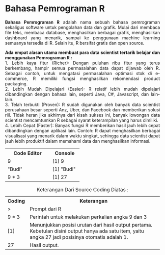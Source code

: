<h1>Bahasa Pemrograman R</h1>
<p align="justify"><b>Bahasa Pemrograman R</b> adalah nama sebuah bahasa pemrograman sekaligus software untuk pengolahan data dan grafik. Mulai dari membaca file teks, membaca database, menghasilkan berbagai grafik, menghasilkan dashboard yang menarik, sampai ke penggunaan machine learning semuanya tersedia di R. Selain itu, R bersifat gratis dan open source. </p>
<p align="justify"><b>Ada empat alasan utama membuat para data scientist tertarik belajar dan menggunakan Pemrograman R :</b> </br>
1. Lebih kaya fitur (Richer): Dengan puluhan ribu fitur yang terus berkembang, hampir semua permasalahan data dapat dijawab oleh R. Sebagai contoh, untuk mengatasi permasalahan optimasi stok di e-commerce, R memiliki fungsi menghasilkan rekomendasi product packaging. </br>
2. Lebih Mudah Dipelajari (Easier): R relatif lebih mudah dipelajari dibandingkan dengan bahasa lain, seperti Java, C#, Javascript, dan lain-lain. </br>
3. Telah terbukti (Proven): R sudah digunakan oleh banyak data scientist perusahaan besar seperti Anz, Uber, dan Facebook dan memberikan solusi riil. Tidak heran jika akhirnya dari kisah sukses ini, banyak lowongan data scientist mencamtumkan R sebagai syarat keterampilan yang harus dimiliki.</br>
4. Lebih Cepat (Faster): Banyak fungsi R memberikan hasil jauh lebih cepat dibandingkan dengan aplikasi lain.
Contoh: R dapat menghasilkan berbagai visualisasi yang menarik dalam waktu singkat, sehingga data scientist dapat jauh lebih produktif dalam memahami data dan menghasilkan informasi.</p>
<table><tr><th style="width:130px">Code Editor</th>   <th style="width:80px">Console</th> </tr>
  <tr><td>9</td>        <td>[1] 9</td>      </tr>
  <tr><td>"Budi"</td>   <td>[1] "Budi"</td> </tr>
  <tr><td>9 * 3 </td>   <td>[1] 27</td>     </tr>     </table>
<table><caption>Keterangan Dari Source Coding Diatas :</caption>
  <tr><th>Coding</th> <th>Keterangan</th></tr>
  <tr> <td>></td> <td>Prompt dari R</td></tr>
  <tr>  <td>9 * 3</td><td>Perintah untuk melakukan perkalian angka 9 dan 3</td></tr>
   <tr>  <td>[1]</td> <td>Menunjukkan posisi urutan dari hasil output pertama. Kebetulan disini output hanya ada satu item, yaitu angka 27 jadi posisinya otomatis adalah 1.</td></tr>
  <tr> <td>27</td> <td>Hasil output.</td></tr></table>

